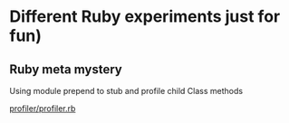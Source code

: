 # Different Ruby experiments just for fun)

## Ruby meta mystery
Using module prepend to stub and profile child Class methods
 
[profiler/profiler.rb](profiler/profiler.rb)
